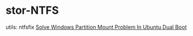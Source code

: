 # stor-NTFS
utils: ntfsfix [Solve Windows Partition Mount Problem In Ubuntu Dual Boot](https://itsfoss.com/solve-ntfs-mount-problem-ubuntu-windows-8-dual-boot/)
